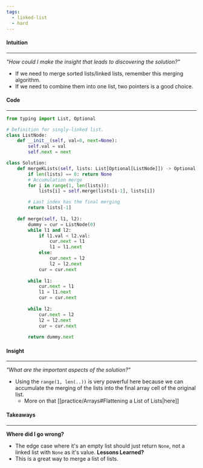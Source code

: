 ```yaml
---
tags:
  - linked-list
  - hard
---
```


#### Intuition
---
_"How could I make the insight that leads to discovering the solution?"_
- If we need to merge sorted lists/linked lists, remember this merging algorithm.
- If we need to combine them into one list, two pointers is a good choice.

#### Code
---

```python
from typing import List, Optional

# Definition for singly-linked list.
class ListNode:
    def __init__(self, val=0, next=None):
        self.val = val
        self.next = next

class Solution:
    def mergeKLists(self, lists: List[Optional[ListNode]]) -> Optional[ListNode]:
        if len(lists) == 0: return None
        # Accumulation merge
        for i in range(1, len(lists)):
            lists[i] = self.merge(lists[i-1], lists[i])

        # Last index has the final merging
        return lists[-1]
    
    def merge(self, l1, l2):
        dummy = cur = ListNode(0)
        while l1 and l2:
            if l1.val < l2.val:
                cur.next = l1
                l1 = l1.next
            else:
                cur.next = l2
                l2 = l2.next
            cur = cur.next
        
        while l1:
            cur.next = l1
            l1 = l1.next
            cur = cur.next
        
        while l2:
            cur.next = l2
            l2 = l2.next
            cur = cur.next
        
        return dummy.next
```

#### Insight  
---
_"What are the important aspects of the solution?"_
- Using the `range(1, len(..))` is very powerful here because we can accumulate the merging of the lists into the final array cell of the original list.
	- More on that [[practice/Arrays#Flattening a List of Lists|here]]

#### Takeaways
---
**Where did I go wrong?**
- The edge case where it's an empty list should just return `None`, not a linked list with `None` as it's value.
**Lessons Learned?**
- This is a great way to merge a list of lists.